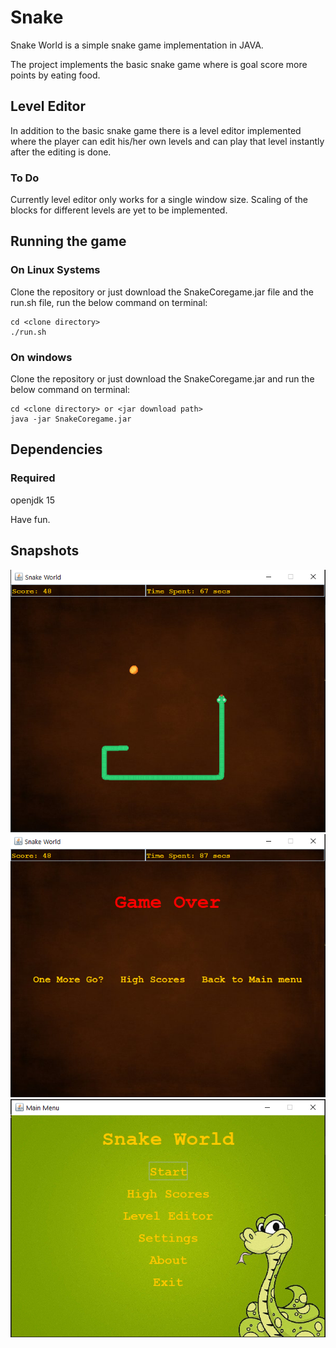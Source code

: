 # Snake
Snake World is a simple snake game implementation in JAVA. 

The project implements the basic snake game where is goal score more points by eating food.

## Level Editor
In addition to the basic snake game there is a level editor implemented where the player can edit his/her own
levels and can play that level instantly after the editing is done.

### To Do
Currently level editor only works for a single window size. Scaling of the blocks for different levels are
yet to be implemented.

## Running the game

### On Linux Systems 
Clone the repository or just download the SnakeCoregame.jar file and the run.sh file, run the below command on terminal:
```
cd <clone directory>
./run.sh
```

### On windows
Clone the repository or just download the SnakeCoregame.jar and run the below command on terminal:
```
cd <clone directory> or <jar download path>
java -jar SnakeCoregame.jar
```

## Dependencies
### Required
openjdk 15

Have fun.

## Snapshots
![InGame](https://github.com/kartikkadur/Snake/blob/main/img1.PNG)
![MainMenu](https://github.com/kartikkadur/Snake/blob/main/img2.PNG)
![GameOverMenu](https://github.com/kartikkadur/Snake/blob/main/img3.PNG)
